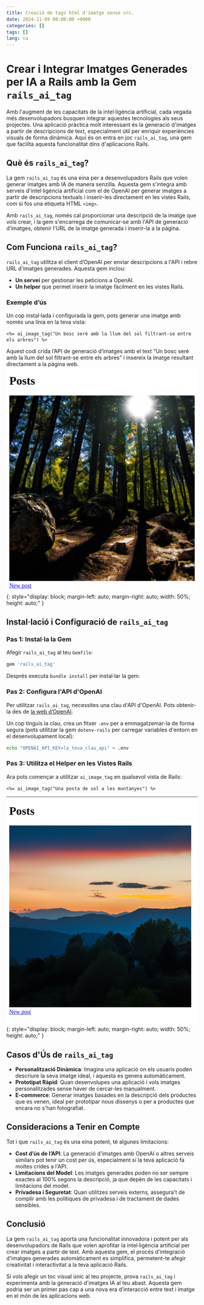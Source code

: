 ```yaml
---
title: Creació de tags html d'imatge sense src.
date: 2024-11-09 00:00:00 +0000
categories: []
tags: []
lang: ca
---
```



# Crear i Integrar Imatges Generades per IA a Rails amb la Gem `rails_ai_tag`

Amb l'augment de les capacitats de la intel·ligència artificial, cada vegada més desenvolupadors busquen integrar aquestes tecnologies als seus projectes. Una aplicació pràctica molt interessant és la generació d'imatges a partir de descripcions de text, especialment útil per enriquir experiències visuals de forma dinàmica. Aquí és on entra en joc `rails_ai_tag`, una gem que facilita aquesta funcionalitat dins d'aplicacions Rails.

## Què és `rails_ai_tag`?

La gem `rails_ai_tag` és una eina per a desenvolupadors Rails que volen generar imatges amb IA de manera senzilla. Aquesta gem s'integra amb serveis d'intel·ligència artificial com el de OpenAI per generar imatges a partir de descripcions textuals i inserir-les directament en les vistes Rails, com si fos una etiqueta HTML `<img>`.

Amb `rails_ai_tag`, només cal proporcionar una descripció de la imatge que vols crear, i la gem s'encarrega de comunicar-se amb l'API de generació d’imatges, obtenir l'URL de la imatge generada i inserir-la a la pàgina.

## Com Funciona `rails_ai_tag`?

`rails_ai_tag` utilitza el client d’OpenAI per enviar descripcions a l'API i rebre URL d'imatges generades. Aquesta gem inclou:

- **Un servei** per gestionar les peticions a OpenAI.
- **Un helper** que permet inserir la imatge fàcilment en les vistes Rails.

### Exemple d’ús

Un cop instal·lada i configurada la gem, pots generar una imatge amb només una línia en la teva vista:

```erb
<%= ai_image_tag("Un bosc serè amb la llum del sol filtrant-se entre els arbres") %>
```
Aquest codi crida l’API de generació d’imatges amb el text “Un bosc serè amb la llum del sol filtrant-se entre els arbres” i insereix la imatge resultant directament a la pàgina web.
![Bosc](assets/ai_tag_bosc.png){: style="display: block; margin-left: auto; margin-right: auto; width: 50%; height: auto;" }

## Instal·lació i Configuració de `rails_ai_tag`

### Pas 1: Instal·la la Gem

Afegir `rails_ai_tag` al teu `Gemfile`:

```ruby
gem 'rails_ai_tag'
```

Després executa `bundle install` per instal·lar la gem.

### Pas 2: Configura l'API d'OpenAI

Per utilitzar `rails_ai_tag`, necessites una clau d'API d'OpenAI. Pots obtenir-la des de [la web d’OpenAI](https://platform.openai.com/signup).

Un cop tinguis la clau, crea un fitxer `.env` per a emmagatzemar-la de forma segura (pots utilitzar la gem `dotenv-rails` per carregar variables d'entorn en el desenvolupament local):

```bash
echo "OPENAI_API_KEY=la_teva_clau_api" > .env
```

### Pas 3: Utilitza el Helper en les Vistes Rails

Ara pots començar a utilitzar `ai_image_tag` en qualsevol vista de Rails:

```erb
<%= ai_image_tag("Una posta de sol a les muntanyes") %>
```
![Bosc](assets/ai_tag_montanyes.png){: style="display: block; margin-left: auto; margin-right: auto; width: 50%; height: auto;" }
## Casos d'Ús de `rails_ai_tag`

- **Personalització Dinàmica**: Imagina una aplicació on els usuaris poden descriure la seva imatge ideal, i aquesta es genera automàticament.
- **Prototipat Ràpid**: Quan desenvolupes una aplicació i vols imatges personalitzades sense haver de cercar-les manualment.
- **E-commerce**: Generar imatges basades en la descripció dels productes que es venen, ideal per prototipar nous dissenys o per a productes que encara no s'han fotografiat.

## Consideracions a Tenir en Compte

Tot i que `rails_ai_tag` és una eina potent, té algunes limitacions:

- **Cost d’ús de l’API**: La generació d'imatges amb OpenAI o altres serveis similars pot tenir un cost per ús, especialment si la teva aplicació fa moltes crides a l'API.
- **Limitacions del Model**: Les imatges generades poden no ser sempre exactes al 100% segons la descripció, ja que depèn de les capacitats i limitacions del model.
- **Privadesa i Seguretat**: Quan utilitzes serveis externs, assegura't de complir amb les polítiques de privadesa i de tractament de dades sensibles.

## Conclusió

La gem `rails_ai_tag` aporta una funcionalitat innovadora i potent per als desenvolupadors de Rails que volen aprofitar la intel·ligència artificial per crear imatges a partir de text. Amb aquesta gem, el procés d'integració d'imatges generades automàticament es simplifica, permetent-te afegir creativitat i interactivitat a la teva aplicació Rails.

Si vols afegir un toc visual únic al teu projecte, prova `rails_ai_tag` i experimenta amb la generació d'imatges IA al teu abast. Aquesta gem podria ser un primer pas cap a una nova era d’interacció entre text i imatge en el món de les aplicacions web.
